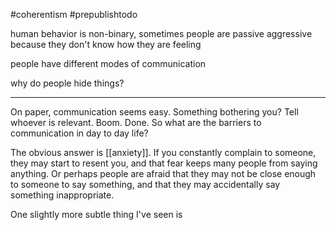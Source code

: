 #coherentism
#prepublishtodo

human behavior is non-binary, sometimes people are passive aggressive because they don't know how they are feeling

people have different modes of communication

why do people hide things?

----

On paper, communication seems easy. Something bothering you? Tell whoever is relevant. Boom. Done. So what are the barriers to communication in day to day life?

The obvious answer is [[anxiety]]. If you constantly complain to someone, they may start to resent you, and that fear keeps many people from saying anything. Or perhaps people are afraid that they may not be close enough to someone to say something, and that they may accidentally say something inappropriate.

One slightly more subtle thing I've seen is 
